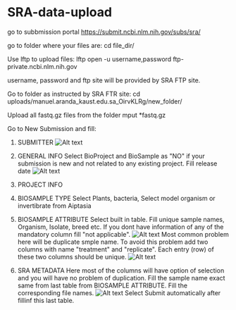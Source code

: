 # SRA-data-upload

go to subbmission portal
https://submit.ncbi.nlm.nih.gov/subs/sra/

go to folder where your files are:
cd file_dir/

Use lftp to upload files:
lftp
open -u username,password ftp-private.ncbi.nlm.nih.gov

username, password and ftp site will be provided by SRA FTP site.

Go to folder as instructed by SRA FTR site:
cd uploads/manuel.aranda_kaust.edu.sa_OirvKLRg/new_folder/

Upload all fastq.gz files from the folder
mput *fastq.gz

Go to New Submission and fill:
1. SUBMITTER 
    ![Alt text](/Users/nawazk/b3.png?raw=true "Example")  
    
2. GENERAL INFO
    Select BioProject and BioSample as "NO" if your submission is new and not related to any existing project.
    Fill release date
    ![Alt text](/Users/nawazk/b4.png?raw=true "Example")
3. PROJECT INFO 

4. BIOSAMPLE TYPE
    Select Plants, bacteria, Select model organism or invertibrate from Aiptasia
5. BIOSAMPLE ATTRIBUTE
    Select built in table. Fill unique sample names, Organism, Isolate, breed etc. If you dont have information of any of the mandatory column fill "not applicable".
    ![Alt text](/Users/nawazk/b5.png?raw=true "Example")
    Most common problem here will be duplicate smple name. To avoid this problem add two columns with name "treatment" and "replicate". Each entry (row) of these two columns should be unique.
    ![Alt text](/Users/nawazk/b1.png?raw=true "Example")    
6. SRA METADATA
    Here most of the columns will have option of selection and you will have no problem of duplication. Fill the sample name exact same from last table from BIOSAMPLE ATTRIBUTE. Fill the corresponding file names.
    ![Alt text](/Users/nawazk/b2.png?raw=true "Example") 
 Select Submit automatically after fillinf this last table.
